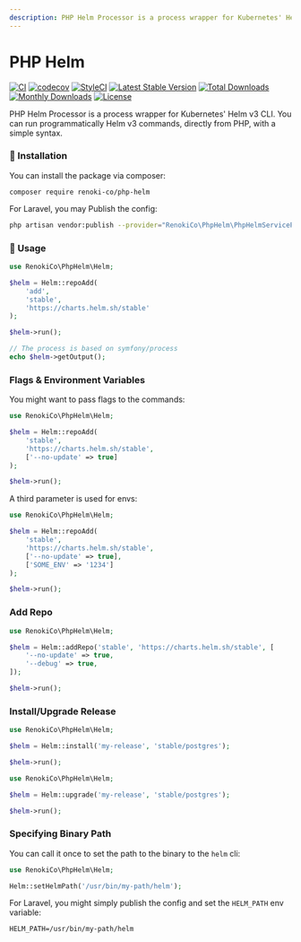 ```yaml
---
description: PHP Helm Processor is a process wrapper for Kubernetes' Helm v3 CLI. You can run programmatically Helm v3 commands, directly from PHP, with a simple syntax.
---
```

# PHP Helm

[![CI](https://github.com/renoki-co/php-helm/workflows/CI/badge.svg?branch=master)](https://github.com/renoki-co/php-helm/workflows/CI/badge.svg?branch=master) [![codecov](https://camo.githubusercontent.com/06693bbedce2fbc543fa4e8a4c194e021410aa6bb016f412639c44d1bfb8f7c2/68747470733a2f2f636f6465636f762e696f2f67682f72656e6f6b692d636f2f7068702d68656c6d2f6272616e63682f6d61737465722f67726170682f62616467652e737667)](https://codecov.io/gh/renoki-co/php-helm/branch/master) [![StyleCI](https://camo.githubusercontent.com/a0b7d9ef3dcc12bd4878267aace668269f129e7aa9e344f0b90f75548a1c40a6/68747470733a2f2f6769746875622e7374796c6563692e696f2f7265706f732f3332333434353235302f736869656c643f6272616e63683d6d6173746572)](https://github.styleci.io/repos/323445250) [![Latest Stable Version](https://camo.githubusercontent.com/60aca0864db127db5f670af7a3b4e0adfc7a72a8769c092afc3a5e4c9fcef8d5/68747470733a2f2f706f7365722e707567782e6f72672f72656e6f6b692d636f2f7068702d68656c6d2f762f737461626c65)](https://packagist.org/packages/renoki-co/php-helm) [![Total Downloads](https://camo.githubusercontent.com/7601ec723837f0cb95543457984963024182abaa586930f31825053b8428e5ba/68747470733a2f2f706f7365722e707567782e6f72672f72656e6f6b692d636f2f7068702d68656c6d2f646f776e6c6f616473)](https://packagist.org/packages/renoki-co/php-helm) [![Monthly Downloads](https://camo.githubusercontent.com/d85b4142d404584d04dda005a63dd25e92cf758805a3abcba48289ec16671731/68747470733a2f2f706f7365722e707567782e6f72672f72656e6f6b692d636f2f7068702d68656c6d2f642f6d6f6e74686c79)](https://packagist.org/packages/renoki-co/php-helm) [![License](https://camo.githubusercontent.com/18d749426f702eb315e4d8cccb87f25f6ea2673389a7bd19c69f1ab1c6307bd7/68747470733a2f2f706f7365722e707567782e6f72672f72656e6f6b692d636f2f7068702d68656c6d2f6c6963656e7365)](https://packagist.org/packages/renoki-co/php-helm)

PHP Helm Processor is a process wrapper for Kubernetes' Helm v3 CLI. You can run programmatically Helm v3 commands, directly from PHP, with a simple syntax.

### 🚀 Installation

You can install the package via composer:

```
composer require renoki-co/php-helm
```

For Laravel, you may Publish the config:

```bash
php artisan vendor:publish --provider="RenokiCo\PhpHelm\PhpHelmServiceProvider" --tag="config"
```

### 🙌 Usage

```php
use RenokiCo\PhpHelm\Helm;

$helm = Helm::repoAdd(
    'add',
    'stable',
    'https://charts.helm.sh/stable'
);

$helm->run();

// The process is based on symfony/process
echo $helm->getOutput();
```

### Flags & Environment Variables

You might want to pass flags to the commands:

```php
use RenokiCo\PhpHelm\Helm;

$helm = Helm::repoAdd(
    'stable',
    'https://charts.helm.sh/stable',
    ['--no-update' => true]
);

$helm->run();
```

A third parameter is used for envs:

```php
use RenokiCo\PhpHelm\Helm;

$helm = Helm::repoAdd(
    'stable',
    'https://charts.helm.sh/stable',
    ['--no-update' => true],
    ['SOME_ENV' => '1234']
);

$helm->run();
```

### Add Repo

```php
use RenokiCo\PhpHelm\Helm;

$helm = Helm::addRepo('stable', 'https://charts.helm.sh/stable', [
    '--no-update' => true,
    '--debug' => true,
]);

$helm->run();
```

### Install/Upgrade Release

```php
use RenokiCo\PhpHelm\Helm;

$helm = Helm::install('my-release', 'stable/postgres');

$helm->run();
```

```php
use RenokiCo\PhpHelm\Helm;

$helm = Helm::upgrade('my-release', 'stable/postgres');

$helm->run();
```

### Specifying Binary Path

You can call it once to set the path to the binary to the `helm` cli:

```php
use RenokiCo\PhpHelm\Helm;

Helm::setHelmPath('/usr/bin/my-path/helm');
```

For Laravel, you might simply publish the config and set the `HELM_PATH` env variable:

```
HELM_PATH=/usr/bin/my-path/helm
```
